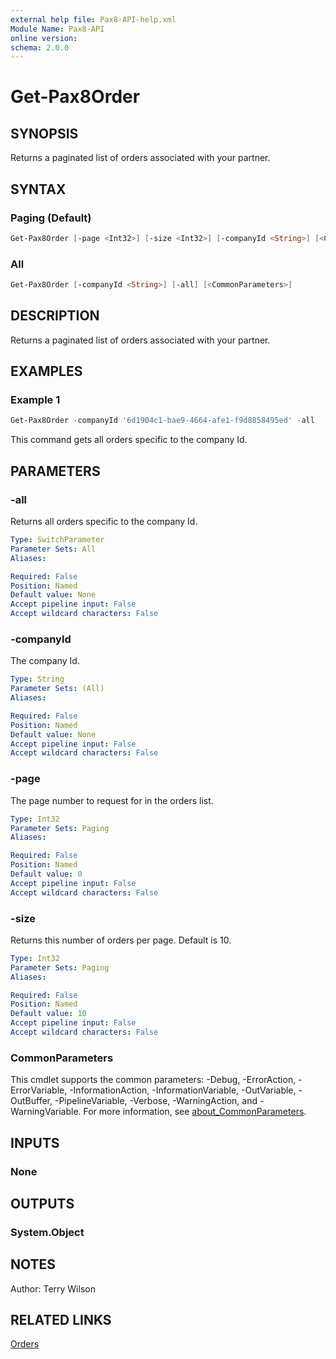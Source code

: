 ```yaml
---
external help file: Pax8-API-help.xml
Module Name: Pax8-API
online version:
schema: 2.0.0
---
```


# Get-Pax8Order

## SYNOPSIS
Returns a paginated list of orders associated with your partner.

## SYNTAX

### Paging (Default)
```powershell
Get-Pax8Order [-page <Int32>] [-size <Int32>] [-companyId <String>] [<CommonParameters>]
```

### All
```powershell
Get-Pax8Order [-companyId <String>] [-all] [<CommonParameters>]
```

## DESCRIPTION
Returns a paginated list of orders associated with your partner.

## EXAMPLES

### Example 1
```powershell
Get-Pax8Order -companyId '6d1904c1-bae9-4664-afe1-f9d8858495ed' -all
```

This command gets all orders specific to the company Id.

## PARAMETERS

### -all
Returns all orders specific to the company Id.

```yaml
Type: SwitchParameter
Parameter Sets: All
Aliases:

Required: False
Position: Named
Default value: None
Accept pipeline input: False
Accept wildcard characters: False
```

### -companyId
The company Id.

```yaml
Type: String
Parameter Sets: (All)
Aliases:

Required: False
Position: Named
Default value: None
Accept pipeline input: False
Accept wildcard characters: False
```

### -page
The page number to request for in the orders list.

```yaml
Type: Int32
Parameter Sets: Paging
Aliases:

Required: False
Position: Named
Default value: 0
Accept pipeline input: False
Accept wildcard characters: False
```

### -size
Returns this number of orders per page. Default is 10.

```yaml
Type: Int32
Parameter Sets: Paging
Aliases:

Required: False
Position: Named
Default value: 10
Accept pipeline input: False
Accept wildcard characters: False
```

### CommonParameters
This cmdlet supports the common parameters: -Debug, -ErrorAction, -ErrorVariable, -InformationAction, -InformationVariable, -OutVariable, -OutBuffer, -PipelineVariable, -Verbose, -WarningAction, and -WarningVariable. For more information, see [about_CommonParameters](http://go.microsoft.com/fwlink/?LinkID=113216).

## INPUTS

### None

## OUTPUTS

### System.Object
## NOTES
Author: Terry Wilson

## RELATED LINKS

[Orders](https://docs.pax8.com/api/v1#tag/Orders)
